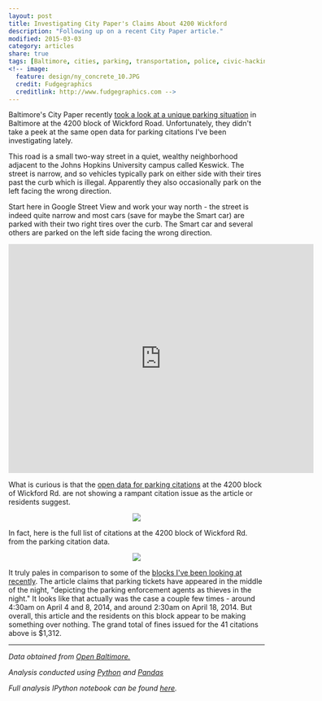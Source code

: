 ```yaml
---
layout: post
title: Investigating City Paper's Claims About 4200 Wickford
description: "Following up on a recent City Paper article."
modified: 2015-03-03
category: articles
share: true
tags: [Baltimore, cities, parking, transportation, police, civic-hacking, data-journalism]
<!-- image:
  feature: design/ny_concrete_10.JPG
  credit: Fudgegraphics
  creditlink: http://www.fudgegraphics.com -->
---
```


Baltimore's City Paper recently <a href='http://www.citypaper.com/news/mobtownbeat/bcp-victims-of-a-unique-baltimore-parking-problem-fight-the-law-and-the-law-wins-20141216,0,5288351.story'>took a look at a unique parking situation</a> in Baltimore at the 4200 block of Wickford Road.  Unfortunately, they didn't take a peek at the same open data for parking citations I've been investigating lately.

This road is a small two-way street in a quiet, wealthy neighborhood adjacent to the Johns Hopkins University campus called Keswick.  The street is narrow, and so vehicles typically park on either side with their tires past the curb which is illegal.  Apparently they also occasionally park on the left facing the wrong direction.  

Start here in Google Street View and work your way north - the street is indeed quite narrow and most cars (save for maybe the Smart car) are parked with their two right tires over the curb.  The Smart car and several others are parked on the left side facing the wrong direction.

<center>
<iframe src="https://www.google.com/maps/embed?pb=!1m0!3m2!1sen!2sus!4v1425404187666!6m8!1m7!1sgYu398RNv4HjfPUXZxCNiQ!2m2!1d39.339469!2d-76.627132!3f28.763235779444777!4f-26.84351693465949!5f0.7820865974627469" width="600" height="450" frameborder="0" style="border:0"></iframe>
</center>

What is curious is that the <a href='https://data.baltimorecity.gov/Transportation/Parking-Citations/n4ma-fj3m'>open data for parking citations</a> at the 4200 block of Wickford Rd. are not showing a rampant citation issue as the article or residents suggest.

<center>
<figure>
  <a href='{{ site.url }}/images/2015-03/4200_Wickford.png'><img src='{{ site.url }}/images/2015-03/4200_Wickford.png'></a>
</figure>
</center>

In fact, here is the full list of citations at the 4200 block of Wickford Rd. from the parking citation data.

<center>
<figure>
  <a href='{{ site.url }}/images/2015-03/4200_Wickford_Citation_Table.png'><img src='{{ site.url }}/images/2015-03/4200_Wickford_Citation_Table.png'></a>
</figure>
</center>

It truly pales in comparison to some of the <a href='{{ site.url }}/articles/Rapid-Increase-In-Citations/'>blocks I've been looking at recently</a>.  The article claims that parking tickets have appeared in the middle of the night, "depicting the parking enforcement agents as thieves in the night."  It looks like that actually was the case a couple few times - around 4:30am on April 4 and 8, 2014, and around 2:30am on April 18, 2014.  But overall, this article and the residents on this block appear to be making something over nothing.  The grand total of fines issued for the 41 citations above is $1,312.

---
*Data obtained from <a href='http://data.baltimorecity.gov/'>Open Baltimore.</a>*

*Analysis conducted using <a href='http://www.python.org'>Python</a> and <a href='http://pandas.pydata.org'>Pandas</a>*

*Full analysis IPython notebook can be found <a href='http://nbviewer.ipython.org/github/jtelszasz/baltimore_citations/blob/master/citation_analysis.ipynb'>here</a>.*

<script>
  (function(i,s,o,g,r,a,m){i['GoogleAnalyticsObject']=r;i[r]=i[r]||function(){
  (i[r].q=i[r].q||[]).push(arguments)},i[r].l=1*new Date();a=s.createElement(o),
  m=s.getElementsByTagName(o)[0];a.async=1;a.src=g;m.parentNode.insertBefore(a,m)
  })(window,document,'script','//www.google-analytics.com/analytics.js','ga');

  ga('create', 'UA-58835878-1', 'auto');
  ga('send', 'pageview');

</script>
